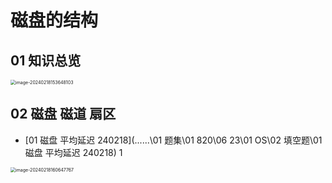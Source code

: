 # 磁盘的结构



## 01 知识总览

<img src="https://cvp.oss-cn-shanghai.aliyuncs.com/picgo/202402181536177.png" alt="image-20240218153648103" style="zoom:50%;" />

## 02 磁盘 磁道 扇区

*  [01 磁盘 平均延迟 240218](..\..\..\01 题集\01 820\06 23\01 OS\02 填空题\01 磁盘 平均延迟 240218)  1

<img src="https://cvp.oss-cn-shanghai.aliyuncs.com/picgo/202402181606022.png" alt="image-20240218160647767" style="zoom:50%;" />
